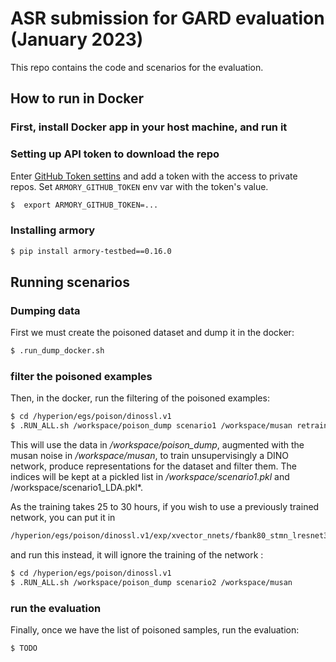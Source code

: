 # ASR submission for GARD evaluation (January 2023)

This repo contains the code and scenarios for the evaluation.

## How to run in Docker

### First, install Docker app in your host machine, and run it

### Setting up API token to download the repo

Enter [GitHub Token settins](https://github.com/settings/tokens) and add a token with the access to private repos.
Set `ARMORY_GITHUB_TOKEN` env var with the token's value.

```bash
$  export ARMORY_GITHUB_TOKEN=...
```

### Installing armory

```bash
$ pip install armory-testbed==0.16.0
```


## Running scenarios

### Dumping data
First we must create the poisoned dataset and dump it in the docker:
```bash
$ .run_dump_docker.sh
```
### filter the poisoned examples
Then, in the docker, run the filtering of the poisoned examples:
```bash
$ cd /hyperion/egs/poison/dinossl.v1
$ .RUN_ALL.sh /workspace/poison_dump scenario1 /workspace/musan retrain
```
This will use the data in */workspace/poison_dump*, augmented with the musan noise in */workspace/musan*,
to train unsupervisingly a DINO network, produce representations for the dataset and filter them.
The indices will be kept at a pickled list in */workspace/scenario1.pkl* and /workspace/scenario1_LDA.pkl*.

As the training takes 25 to 30 hours, if you wish to use a previously trained network, you can put it in 
```bash
/hyperion/egs/poison/dinossl.v1/exp/xvector_nnets/fbank80_stmn_lresnet34_e256_do0_b48_amp.dinossl.v1/
```
and run this instead, it will ignore the training of the network :
```bash
$ cd /hyperion/egs/poison/dinossl.v1
$ .RUN_ALL.sh /workspace/poison_dump scenario2 /workspace/musan
```

### run the evaluation
Finally, once we have the list of poisoned samples, run the evaluation:
```bash
$ TODO
```


